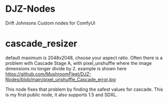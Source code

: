 # DJZ-Nodes
Drift Johnsons Custom nodes for ComfyUI


# cascade_resizer
default maximum is 2048x2048, choose your aspect ratio.
Often there is a problem with Cascade Stage A, with pixel_unshuffle where the image dimensions no longer divide by 2.
example is shown here https://github.com/MushroomFleet/DJZ-Nodes/blob/main/pixel_unshuffle_Cascade_error.jpg

This node fixes that problem by finding the safest values for cascade.
This is my first public node, it also supports 1.5 and SDXL.
